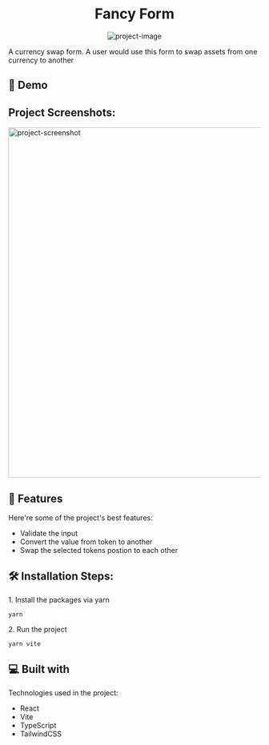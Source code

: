 <h1 align="center" id="title">Fancy Form</h1>

<p align="center"><img src="https://www.99tech.co/assets/img/99Tech.png" alt="project-image"></p>

<p id="description">A currency swap form. A user would use this form to swap assets from one currency to another</p>

<h2>🚀 Demo</h2>

<h2>Project Screenshots:</h2>

<img src="https://i.ibb.co/K2XnGc8/Screenshot-from-2024-05-19-10-13-55.png" alt="project-screenshot" width="1000" height="700">

<h2>🧐 Features</h2>

Here're some of the project's best features:

- Validate the input
- Convert the value from token to another
- Swap the selected tokens postion to each other

<h2>🛠️ Installation Steps:</h2>

<p>1. Install the packages via yarn</p>

```
yarn
```

<p>2. Run the project</p>

```
yarn vite
```

<h2>💻 Built with</h2>

Technologies used in the project:

- React
- Vite
- TypeScript
- TailwindCSS
